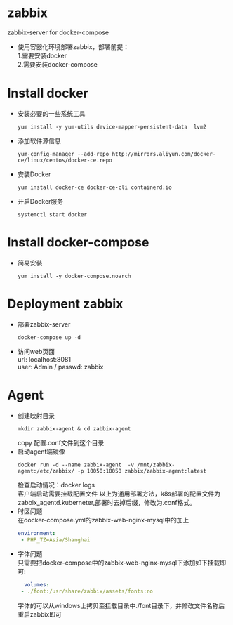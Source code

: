 # zabbix
zabbix-server for docker-compose  

* 使用容器化环境部署zabbix，部署前提：  
1.需要安装docker  
2.需要安装docker-compose  
# Install docker  
* 安装必要的一些系统工具  
  ```shell  
  yum install -y yum-utils device-mapper-persistent-data  lvm2
  ```  
* 添加软件源信息  
  ```shell
  yum-config-manager --add-repo http://mirrors.aliyun.com/docker-ce/linux/centos/docker-ce.repo  
  ```  
* 安装Docker  
  ```shell  
  yum install docker-ce docker-ce-cli containerd.io  
  ```  
* 开启Docker服务  
  ```shell
  systemctl start docker  
  ```  
# Install docker-compose  
* 简易安装  
  ```shell  
  yum install -y docker-compose.noarch  
  ```  
# Deployment zabbix  
* 部署zabbix-server  
  ```shell
  docker-compose up -d  
  ```  
* 访问web页面  
  url: localhost:8081  
  user: Admin / passwd: zabbix  
# Agent  
* 创建映射目录  
  ```shell
  mkdir zabbix-agent & cd zabbix-agent  
  ```  
  copy 配置.conf文件到这个目录  
* 启动agent端镜像  
  ```shell
  docker run -d --name zabbix-agent  -v /mnt/zabbix-agent:/etc/zabbix/ -p 10050:10050 zabbix/zabbix-agent:latest  
  ```  
  检查启动情况：docker logs  
  客户端启动需要挂载配置文件 以上为通用部署方法，k8s部署的配置文件为zabbix_agentd.kuberneter,部署时去掉后缀，修改为.conf格式。  
* 时区问题  
  在docker-compose.yml的zabbix-web-nginx-mysql中的加上  
  ```yaml  
  environment:  
   - PHP_TZ=Asia/Shanghai  
  ```  
* 字体问题  
  只需要把docker-compose中的zabbix-web-nginx-mysql下添加如下挂载即可:  
  ```yaml  
    volumes:
   - ./font:/usr/share/zabbix/assets/fonts:ro  
  ```  
  字体的可以从windows上拷贝至挂载目录中./font目录下，并修改文件名称后重启zabbix即可
